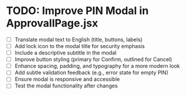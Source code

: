 # TODO: Improve PIN Modal in ApprovallPage.jsx

- [ ] Translate modal text to English (title, buttons, labels)
- [ ] Add lock icon to the modal title for security emphasis
- [ ] Include a descriptive subtitle in the modal
- [ ] Improve button styling (primary for Confirm, outlined for Cancel)
- [ ] Enhance spacing, padding, and typography for a more modern look
- [ ] Add subtle validation feedback (e.g., error state for empty PIN)
- [ ] Ensure modal is responsive and accessible
- [ ] Test the modal functionality after changes
